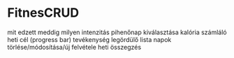 # FitnesCRUD
mit edzett
meddig
milyen intenzitás
pihenőnap kiválasztása
kalória számláló
heti cél (progress bar)
tevékenység legördülő lista
napok törlése/módosítása/új felvétele
heti összegzés
